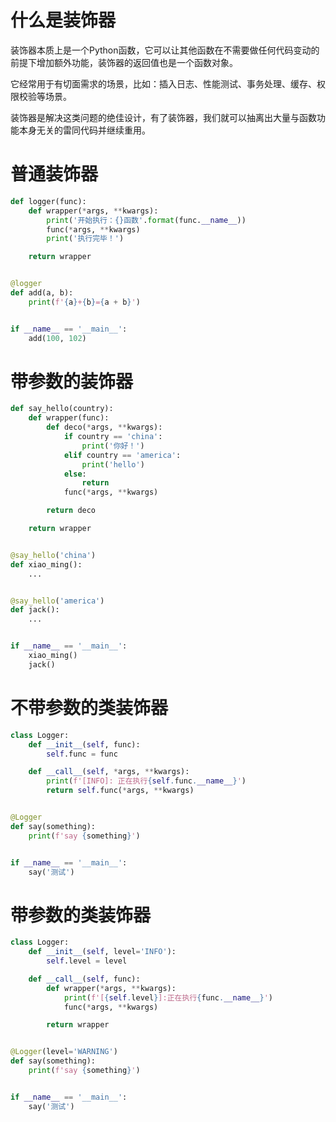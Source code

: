# 什么是装饰器
装饰器本质上是一个Python函数，它可以让其他函数在不需要做任何代码变动的前提下增加额外功能，装饰器的返回值也是一个函数对象。

它经常用于有切面需求的场景，比如：插入日志、性能测试、事务处理、缓存、权限校验等场景。

装饰器是解决这类问题的绝佳设计，有了装饰器，我们就可以抽离出大量与函数功能本身无关的雷同代码并继续重用。

# 普通装饰器
```python
def logger(func):
    def wrapper(*args, **kwargs):
        print('开始执行：{}函数'.format(func.__name__))
        func(*args, **kwargs)
        print('执行完毕！')

    return wrapper


@logger
def add(a, b):
    print(f'{a}+{b}={a + b}')


if __name__ == '__main__':
    add(100, 102)
```
# 带参数的装饰器

```python
def say_hello(country):
    def wrapper(func):
        def deco(*args, **kwargs):
            if country == 'china':
                print('你好！')
            elif country == 'america':
                print('hello')
            else:
                return
            func(*args, **kwargs)

        return deco

    return wrapper


@say_hello('china')
def xiao_ming():
    ...


@say_hello('america')
def jack():
    ...


if __name__ == '__main__':
    xiao_ming()
    jack()
```
# 不带参数的类装饰器
```python
class Logger:
    def __init__(self, func):
        self.func = func

    def __call__(self, *args, **kwargs):
        print(f'[INFO]: 正在执行{self.func.__name__}')
        return self.func(*args, **kwargs)


@Logger
def say(something):
    print(f'say {something}')


if __name__ == '__main__':
    say('测试')
```
# 带参数的类装饰器
```python
class Logger:
    def __init__(self, level='INFO'):
        self.level = level

    def __call__(self, func):
        def wrapper(*args, **kwargs):
            print(f'[{self.level}]:正在执行{func.__name__}')
            func(*args, **kwargs)

        return wrapper


@Logger(level='WARNING')
def say(something):
    print(f'say {something}')


if __name__ == '__main__':
    say('测试')
```

